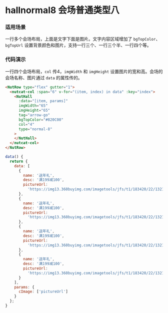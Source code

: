 # hallnormal8 会场普通类型八

### 适用场景

一行多个会场布局，上面是文字下面是图片。文字内容区域增加了 `bgTopColor`、`bgTopUrl` 设置背景颜色和图片，支持一行三个、一行三个半、一行四个等。


### 代码演示

一行四个会场布局，`col` 传4，`imgWidth` 和 `imgHeight` 设置图片的宽和高。会场的会场名称、图片通过 `data` 的属性传的。

```html
<NutRow type="flex" gutter="1">
  <nutcat-col :span="6" v-for="(item, index) in data" :key="index">
    <NutHall
      :data="[item, params]"
      imgWidth="65"
      imgHeight="65"
      tag="arrow-go"
      bgTopColor="#820C00"
      col="4"
      type="normal-8"
    >
    </NutHall>
  </nutcat-col>
</NutRow>
```

```javascript
data() {
  return {
    data: [
      {
        name: '送年礼',
        desc: '满199减100',
        pictureUrl:
          'https://img13.360buyimg.com/imagetools/jfs/t1/183420/22/13214/10541/60e8138cEb3e894b1/04c71eceafa9608d.png'
      },
      {
        name: '送年礼',
        desc: '满199减100',
        pictureUrl:
          'https://img13.360buyimg.com/imagetools/jfs/t1/183420/22/13214/10541/60e8138cEb3e894b1/04c71eceafa9608d.png'
      },
      {
        name: '送年礼',
        desc: '满199减100',
        pictureUrl:
          'https://img13.360buyimg.com/imagetools/jfs/t1/183420/22/13214/10541/60e8138cEb3e894b1/04c71eceafa9608d.png'
      },
      {
        name: '送年礼',
        desc: '满199减100',
        pictureUrl:
          'https://img13.360buyimg.com/imagetools/jfs/t1/183420/22/13214/10541/60e8138cEb3e894b1/04c71eceafa9608d.png'
      }
    ],
    params: {
      cImage: ['pictureUrl']
    }
  };
}
```


